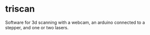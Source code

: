 triscan
=======

Software for 3d scanning with a webcam, an arduino connected to a stepper, and one or two lasers.
